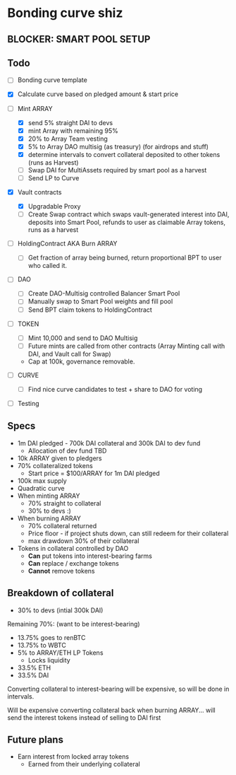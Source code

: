 # Bonding curve shiz


## BLOCKER: SMART POOL SETUP

## Todo
* [ ] Bonding curve template
* [x] Calculate curve based on pledged amount & start price
* [ ] Mint ARRAY
    * [x] send 5% straight DAI to devs
    * [x] mint Array with remaining 95%
    * [x] 20% to Array Team vesting
    * [x] 5% to Array DAO multisig (as treasury) (for airdrops and stuff)
    * [x] determine intervals to convert collateral deposited to other tokens (runs as Harvest)
    * [ ] Swap DAI for MultiAssets required by smart pool as a harvest 
    * [ ] Send LP to Curve
* [x] Vault contracts
    * [x] Upgradable Proxy
    * [ ] Create Swap contract which swaps vault-generated interest into DAI, deposits into Smart Pool, refunds to user as claimable Array tokens, runs as a harvest

* [ ] HoldingContract AKA Burn ARRAY
    * [ ] Get fraction of array being burned, return proportional BPT to user who called it.

* [ ] DAO
    * [ ] Create DAO-Multisig controlled Balancer Smart Pool
    * [ ] Manually swap to Smart Pool weights and fill pool
    * [ ] Send BPT claim tokens to HoldingContract

* [ ] TOKEN
    * [ ] Mint 10,000 and send to DAO Multisig
    * [ ] Future mints are called from other contracts (Array Minting call with DAI, and Vault call for Swap)
    * Cap at 100k, governance removable.

* [ ] CURVE
    * [ ] Find nice curve candidates to test + share to DAO for voting

* [ ] Testing


## Specs
* 1m DAI pledged - 700k DAI collateral and 300k DAI to dev fund
    * Allocation of dev fund TBD
* 10k ARRAY given to pledgers
* 70% collateralized tokens
    * Start price = $100/ARRAY for 1m DAI pledged
* 100k max supply
* Quadratic curve
* When minting ARRAY
    * 70% straight to collateral
    * 30% to devs :)
* When burning ARRAY
    * 70% collateral returned
    * Price floor - if project shuts down, can still redeem for their collateral
    * max drawdown 30% of their collateral
* Tokens in collateral controlled by DAO
    * __Can__ put tokens into interest-bearing farms
    * __Can__ replace / exchange tokens
    * __Cannot__ remove tokens

## Breakdown of collateral
* 30% to devs (intial 300k DAI)

Remaining 70%: (want to be interest-bearing)
* 13.75% goes to renBTC
* 13.75% to WBTC
* 5% to ARRAY/ETH LP Tokens
    * Locks liquidity 
* 33.5% ETH
* 33.5% DAI

Converting collateral to interest-bearing will be expensive, so will be done in intervals.

Will be expensive converting collateral back when burning ARRAY... will send the interest tokens instead of selling to DAI first

## Future plans
* Earn interest from locked array tokens
    * Earned from their underlying collateral
